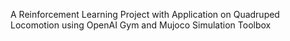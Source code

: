 A Reinforcement Learning Project with Application on Quadruped Locomotion using OpenAI Gym and Mujoco Simulation Toolbox
